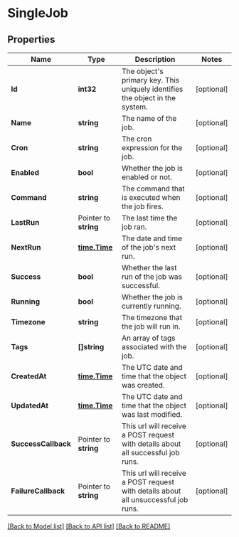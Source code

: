 # SingleJob

## Properties

Name | Type | Description | Notes
------------ | ------------- | ------------- | -------------
**Id** | **int32** | The object&#39;s primary key. This uniquely identifies the object in the system. | [optional] 
**Name** | **string** | The name of the job. | [optional] 
**Cron** | **string** | The cron expression for the job. | [optional] 
**Enabled** | **bool** | Whether the job is enabled or not. | [optional] 
**Command** | **string** | The command that is executed when the job fires. | [optional] 
**LastRun** | Pointer to **string** | The last time the job ran. | [optional] 
**NextRun** | [**time.Time**](time.Time.md) | The date and time of the job&#39;s next run. | [optional] 
**Success** | **bool** | Whether the last run of the job was successful. | [optional] 
**Running** | **bool** | Whether the job is currently running. | [optional] 
**Timezone** | **string** | The timezone that the job will run in. | [optional] 
**Tags** | **[]string** | An array of tags associated with the job. | [optional] 
**CreatedAt** | [**time.Time**](time.Time.md) | The UTC date and time that the object was created. | [optional] 
**UpdatedAt** | [**time.Time**](time.Time.md) | The UTC date and time that the object was last modified. | [optional] 
**SuccessCallback** | Pointer to **string** | This url will receive a POST request with details about all successful job runs. | [optional] 
**FailureCallback** | Pointer to **string** | This url will receive a POST request with details about all unsuccessful job runs. | [optional] 

[[Back to Model list]](../README.md#documentation-for-models) [[Back to API list]](../README.md#documentation-for-api-endpoints) [[Back to README]](../README.md)


